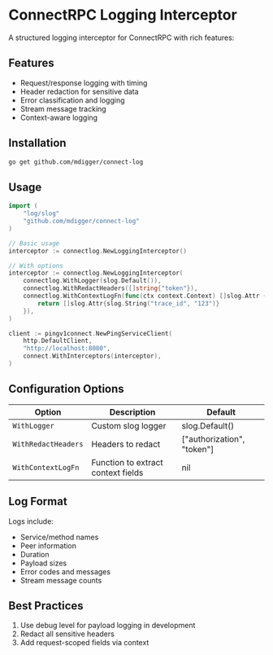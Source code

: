 # ConnectRPC Logging Interceptor

A structured logging interceptor for ConnectRPC with rich features:

## Features

- Request/response logging with timing
- Header redaction for sensitive data
- Error classification and logging
- Stream message tracking
- Context-aware logging

## Installation

```sh
go get github.com/mdigger/connect-log
```

## Usage

```go
import (
	"log/slog"
	"github.com/mdigger/connect-log"
)

// Basic usage
interceptor := connectlog.NewLoggingInterceptor()

// With options
interceptor := connectlog.NewLoggingInterceptor(
	connectlog.WithLogger(slog.Default()),
	connectlog.WithRedactHeaders([]string{"token"}),
	connectlog.WithContextLogFn(func(ctx context.Context) []slog.Attr {
		return []slog.Attr{slog.String("trace_id", "123")}
	}),
)

client := pingv1connect.NewPingServiceClient(
	http.DefaultClient,
	"http://localhost:8080",
	connect.WithInterceptors(interceptor),
)
```

## Configuration Options

| Option | Description | Default |
|--------|-------------|---------|
| `WithLogger` | Custom slog logger | slog.Default() |
| `WithRedactHeaders` | Headers to redact | ["authorization", "token"] |
| `WithContextLogFn` | Function to extract context fields | nil |

## Log Format

Logs include:
- Service/method names
- Peer information
- Duration
- Payload sizes
- Error codes and messages
- Stream message counts

## Best Practices

1. Use debug level for payload logging in development
2. Redact all sensitive headers
3. Add request-scoped fields via context
